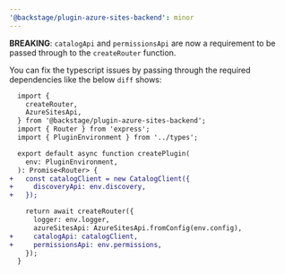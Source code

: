 ```yaml
---
'@backstage/plugin-azure-sites-backend': minor
---
```


**BREAKING**: `catalogApi` and `permissionsApi` are now a requirement to be passed through to the `createRouter` function.

You can fix the typescript issues by passing through the required dependencies like the below `diff` shows:

```diff
  import {
    createRouter,
    AzureSitesApi,
  } from '@backstage/plugin-azure-sites-backend';
  import { Router } from 'express';
  import { PluginEnvironment } from '../types';

  export default async function createPlugin(
    env: PluginEnvironment,
  ): Promise<Router> {
+   const catalogClient = new CatalogClient({
+     discoveryApi: env.discovery,
+   });

    return await createRouter({
      logger: env.logger,
      azureSitesApi: AzureSitesApi.fromConfig(env.config),
+     catalogApi: catalogClient,
+     permissionsApi: env.permissions,
    });
  }
```
